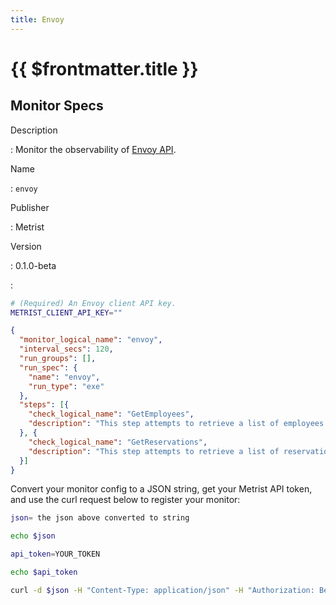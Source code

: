```yaml
---
title: Envoy
---
```


# {{ $frontmatter.title }}

## Monitor Specs

Description

: Monitor the observability of [Envoy API](https://api.envoy.com/).

Name

: `envoy`

Publisher

: Metrist

Version

: 0.1.0-beta

: &nbsp;


<!--@include: /parts/_1.md-->


<!--@include: /parts/_2.md-->


<!--@include: /parts/_3.md-->


```sh
# (Required) An Envoy client API key.
METRIST_CLIENT_API_KEY=""
```

<!--@include: /parts/tips_env-vars.md -->


<!--@include: /parts/_4.md-->


```json
{
  "monitor_logical_name": "envoy",
  "interval_secs": 120,
  "run_groups": [],
  "run_spec": {
    "name": "envoy",
    "run_type": "exe"
  },
  "steps": [{
    "check_logical_name": "GetEmployees",
    "description": "This step attempts to retrieve a list of employees."
  }, {
    "check_logical_name": "GetReservations",
    "description": "This step attempts to retrieve a list of reservations."
  }]
}
```




Convert your monitor config to a JSON string, get your Metrist API token, and use the curl request below to register your monitor:

```sh
json= the json above converted to string

echo $json

api_token=YOUR_TOKEN

echo $api_token

curl -d $json -H "Content-Type: application/json" -H "Authorization: Bearer $api_token" 'https://app.metrist.io/api/v0/monitor-config'

```

<!--@include: /parts/tips_api.md-->


<!--@include: /parts/_5.md-->


<!--@include: /parts/result.md-->